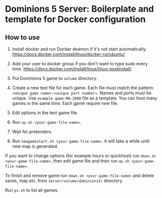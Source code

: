 # Dominions 5 Server: Boilerplate and template for Docker configuration

## How to use
1. Install docker and run Docker deamon if it's not start automatically.
https://docs.docker.com/install/linux/docker-ce/ubuntu/

2. Add your user to docker group if you don't want to type sudo every time.
https://docs.docker.com/install/linux/linux-postinstall/

3. Put Dominions 5 game to `volume` directory.

4. Create a new text file for each game. Each file must match the pattern: `<unique game name>-<unique port number>`. Names and ports must be unique. Use `example-game-MA-2000` file as a template. You can host many games in the same time. Each game require new file.

5. Edit options in the text game file.

6. Run `up.sh <your-game-file-name>`.

7. Wait for pretenders.

8. Run `newgamestart.sh <your-game-file-name>`. It will take a while until new map is generated.

If you want to change options (for example hours or quickhost) run `down.sh <your-game-file-name>`, then edit game file and then run `up.sh <your-game-file-name>`.

To finish and remove game run `down.sh <your-game-file-name>` and delete saves, map etc. from `server/volume/dominions5/` directory.

Run `ps.sh` to list all games.
